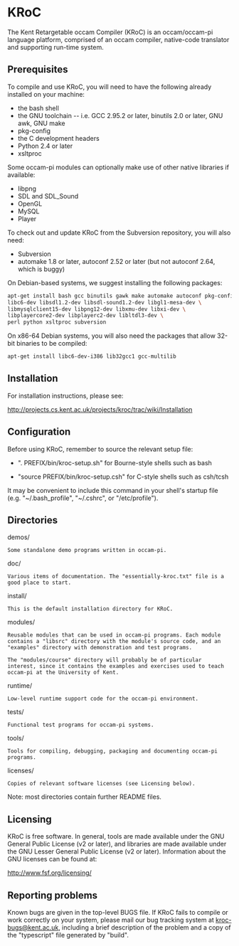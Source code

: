 
# KRoC

The Kent Retargetable occam Compiler (KRoC) is an occam/occam-pi language platform, comprised of an occam compiler, native-code translator and supporting run-time system.

## Prerequisites

To compile and use KRoC, you will need to have the following already installed on your machine:

* the bash shell
* the GNU toolchain -- i.e. GCC 2.95.2 or later, binutils 2.0 or later, GNU awk, GNU make
* pkg-config
* the C development headers
* Python 2.4 or later
* xsltproc

Some occam-pi modules can optionally make use of other native libraries if available:

* libpng
* SDL and SDL_Sound
* OpenGL
* MySQL
* Player

To check out and update KRoC from the Subversion repository, you will also need:

* Subversion
* automake 1.8 or later, autoconf 2.52 or later (but not autoconf 2.64, which is buggy)

On Debian-based systems, we suggest installing the following packages:

```bash
apt-get install bash gcc binutils gawk make automake autoconf pkg-config \
libc6-dev libsdl1.2-dev libsdl-sound1.2-dev libgl1-mesa-dev \
libmysqlclient15-dev libpng12-dev libxmu-dev libxi-dev \
libplayercore2-dev libplayerc2-dev libltdl3-dev \
perl python xsltproc subversion
```

On x86-64 Debian systems, you will also need the packages that allow 32-bit binaries to be compiled:

```bash
apt-get install libc6-dev-i386 lib32gcc1 gcc-multilib
```


## Installation

For installation instructions, please see:

http://projects.cs.kent.ac.uk/projects/kroc/trac/wiki/Installation


## Configuration

Before using KRoC, remember to source the relevant setup file:

* ". PREFIX/bin/kroc-setup.sh" for Bourne-style shells such as bash

* "source PREFIX/bin/kroc-setup.csh" for C-style shells such as csh/tcsh

It may be convenient to include this command in your shell's startup file (e.g. "~/.bash_profile", "~/.cshrc", or "/etc/profile").


## Directories

  demos/

    Some standalone demo programs written in occam-pi.

  doc/

    Various items of documentation. The "essentially-kroc.txt" file is a
    good place to start.

  install/

    This is the default installation directory for KRoC.

  modules/

    Reusable modules that can be used in occam-pi programs. Each module
    contains a "libsrc" directory with the module's source code, and an
    "examples" directory with demonstration and test programs.

    The "modules/course" directory will probably be of particular
    interest, since it contains the examples and exercises used to teach
    occam-pi at the University of Kent.

  runtime/

    Low-level runtime support code for the occam-pi environment.

  tests/

    Functional test programs for occam-pi systems.

  tools/

    Tools for compiling, debugging, packaging and documenting occam-pi
    programs.

  licenses/

    Copies of relevant software licenses (see Licensing below).

Note: most directories contain further README files.


## Licensing

KRoC is free software. In general, tools are made available under the
GNU General Public License (v2 or later), and libraries are made
available under the GNU Lesser General Public License (v2 or later).
Information about the GNU licenses can be found at:

http://www.fsf.org/licensing/


## Reporting problems

Known bugs are given in the top-level BUGS file. If KRoC fails to
compile or work correctly on your system, please mail our bug tracking
system at <kroc-bugs@kent.ac.uk>, including a brief description of the
problem and a copy of the "typescript" file generated by "build".

